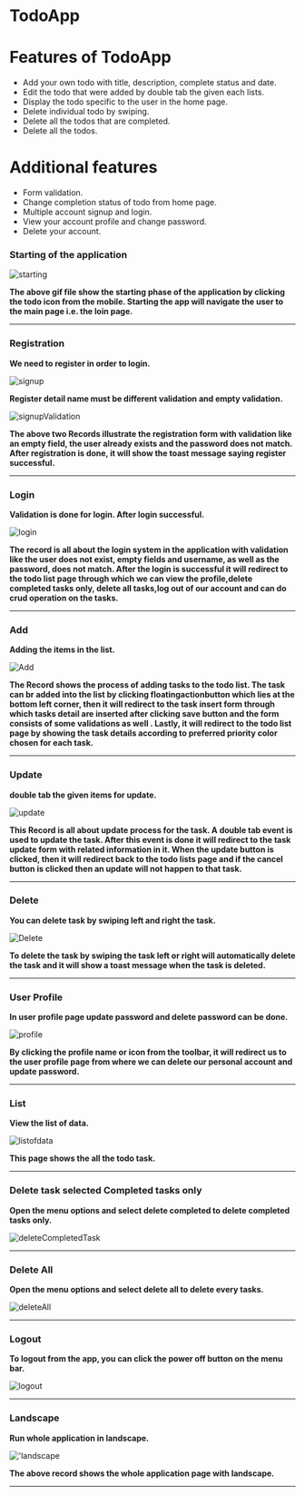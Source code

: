 # TodoApp

<h1>Features of TodoApp</h1>
<ul>
	<li>Add your own todo with title, description, complete status and date.</li>
	<li>Edit the todo that were added by double tab the given each lists.</li>
	<li>Display the todo specific to the user in the home page.</li>
	<li>Delete individual todo by swiping.</li>
	<li>Delete all the todos that are completed.</li>
	<li>Delete all the todos.</li>

</ul>

<h1>Additional features</h1>
<ul>
    <li>Form validation.</li>
	<li>Change completion status of todo from home page.</li>
	<li>Multiple account signup and login.</li>
	<li>View your account profile and change password.</li>
	<li>Delete your account.</li>
</ul>

### Starting of the application

![starting](RecordAndScreenshot/start.gif)

**The above gif file show the starting phase of the application by clicking the todo icon from the mobile.
Starting the app will navigate the user to the main page i.e. the loin page.**

---

### Registration


**We need to register in order to login.**

![signup](RecordAndScreenshot/signup.gif)

**Register detail name must be different validation and empty validation.**

![signupValidation](RecordAndScreenshot/validationSignup.gif)

**The above two Records illustrate the registration form with validation like an empty field, the user already exists and the password does not match. After
registration is done, it will show the toast message saying register successful.**

---

### Login

**Validation is done for login. After login successful.**

![login](RecordAndScreenshot/login.gif)

**The record is all about the login system in the application with validation like the user does not
exist, empty fields and username, as well as the password, does not match. After the login is successful 
it will redirect to the todo list page through which we can view the profile,delete completed tasks only,
delete all tasks,log out of our account and can do crud operation on the tasks.**

---

### Add

**Adding the items in the list.**

![Add](RecordAndScreenshot/Add.gif)

**The Record shows the process of adding tasks to the todo list. The task can br added into the list by clicking floatingactionbutton
which lies at the bottom left corner, then it will redirect to the task insert form through which tasks detail are inserted after 
clicking save button and the form consists of some validations as well . Lastly, it will redirect to the todo list page by showing 
the task details according to preferred priority color chosen for each task.**

---

### Update

**double tab the given items for update.**

![update](RecordAndScreenshot/update.gif)

**This Record is all about update process for the task. A double tab event is used to update the task.
After this event is done it will redirect to the task update form with related information in it. When 
the update button is clicked, then it will redirect back to the todo lists page and if the cancel button 
is clicked then an update will not happen to that task.**

---

### Delete

**You can delete task by swiping left and right the task.**

![Delete](RecordAndScreenshot/Delete.gif)

**To delete the task by swiping the task left or right will automatically delete the task and it 
will show a toast message when the task is deleted.**

---

### User Profile

**In user profile page update password and delete password can be done.**

![profile](RecordAndScreenshot/userprofile.gif)

**By clicking the profile name or icon from the toolbar, it will redirect us to the user profile page 
from where we can delete our personal account and update password.**

---

### List

**View the list of data.**

![listofdata](RecordAndScreenshot/listofdata.gif)

**This page shows the all the todo task.**

---

### Delete task selected Completed tasks only

**Open the menu options and select delete completed to delete completed tasks only.**

![deleteCompletedTask](RecordAndScreenshot/deleteCompleted.gif)

---

### Delete All

**Open the menu options and select delete all to delete every tasks.**

![deleteAll](RecordAndScreenshot/deleteAll.gif)

---

### Logout

**To logout from the app, you can click the power off button on the menu bar.**

![logout](RecordAndScreenshot/logout.gif)

---

### Landscape 

**Run whole application in landscape.**

!['landscape](RecordAndScreenshot/landscape.gif)

**The above record shows the whole application page with landscape.**

---
